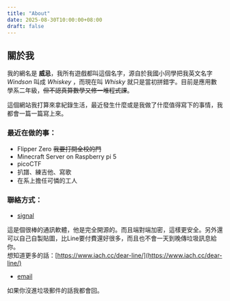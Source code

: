 ```yaml
---
title: "About"
date: 2025-08-30T10:00:00+08:00
draft: false
---
```


## 關於我

我的網名是 **威忌**，我所有遊戲都叫這個名字，源自於我國小同學把我英文名字*Windson* 叫成 *Whiskey* ，而現在叫 *Whisky* 就只是當初拼錯字。目前是應用數學系二年級，~~但不認真算數學又修一堆程式課~~。

這個網站我打算來拿紀錄生活，最近發生什麼或是我做了什麼值得寫下的事情，我都會一篇一篇寫上來。

### 最近在做的事：  
- Flipper Zero  ~~我要打開全校的門~~
- Minecraft Server on Raspberry pi 5
- picoCTF
- 扒譜、練吉他、寫歌
- 在系上擔任可憐的工人
 
### 聯絡方式：

- [signal](https://signal.me/#eu/D5RNM8hXXllyXDyjR5QZuFFLc3mTv1cvwVKjpfFnwFVMvHI-XXpGAp0JuUO-zsrf)  
  
這是個很棒的通訊軟體，他是完全開源的。而且端對端加密，這樣更安全。另外還可以自己自製貼圖，比Line要付費還好很多，而且也不會一天到晚傳垃圾訊息給你。  
想知道更多的話：[https://www.iach.cc/dear-line/](https://www.iach.cc/dear-line/)

- [email](mailto:info@windson.cc)

如果你沒進垃圾郵件的話我都會回。


